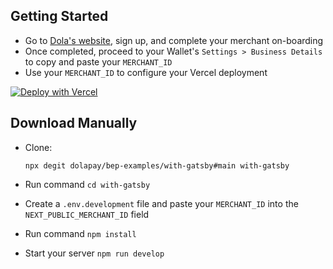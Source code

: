 ## Getting Started

- Go to [Dola's website](https://dola.me/), sign up, and complete your merchant on-boarding
- Once completed, proceed to your Wallet's `Settings > Business Details` to copy and paste your `MERCHANT_ID`
- Use your `MERCHANT_ID` to configure your Vercel deployment

[![Deploy with Vercel](https://vercel.com/button)](https://vercel.com/new/git/external?repository-url=https%3A%2F%2Fgithub.com%2Fsurgieboi%2Fbep-examples%2Ftree%2Fmain%2Fwith-gatsby&env=NEXT_PUBLIC_MERCHANT_ID&envDescription=Your%20Merchant%20ID&envLink=https%3A%2F%2Fgithub.com%2Fsurgieboi%2Fbep-examples%2Ftree%2Fmain%2Fwith-gatsby%23getting-started)

## Download Manually

- Clone:

  ```shell
  npx degit dolapay/bep-examples/with-gatsby#main with-gatsby
  ```

- Run command `cd with-gatsby`
- Create a `.env.development` file and paste your `MERCHANT_ID` into the `NEXT_PUBLIC_MERCHANT_ID` field
- Run command `npm install`
- Start your server `npm run develop`
